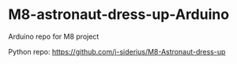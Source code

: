 # M8-astronaut-dress-up-Arduino
Arduino repo for M8 project

Python repo: https://github.com/j-siderius/M8-Astronaut-dress-up
